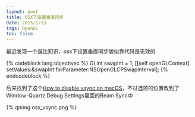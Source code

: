 ```yaml
---
layout: post
title: OSX下设置垂直同步
date: 2015/1/13
tags: OpenGL
toc: false
---
```


最近发现一个逗比知识，osx下设置垂直同步貌似靠代码是无效的

<!--more-->

{% codeblock lang:objectivec %}
GLint swapInt = 1;
[[self openGLContext] setValues:&swapInt forParameter:NSOpenGLCPSwapInterval];
{% endcodeblock %}

后来找到了这个[How to disable vsync on macOS](http://stackoverflow.com/questions/12345730/how-to-disable-vsync-on-mac-osx)，不过选项的位置改到了Window-Quartz Debug Settings里面的Beam Sync中

{% qnimg osx_vsync.png %}